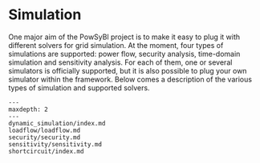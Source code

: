 # Simulation

One major aim of the PowSyBl project is to make it easy to plug it with different solvers for grid simulation.
At the moment, four types of simulations are supported: power flow, security analysis, time-domain simulation and sensitivity analysis.
For each of them, one or several simulators is officially supported, but it is also possible to plug your own simulator within the framework.
Below comes a description of the various types of simulation and supported solvers.

```{toctree}
---
maxdepth: 2
---
dynamic_simulation/index.md
loadflow/loadflow.md
security/security.md
sensitivity/sensitivity.md
shortcircuit/index.md
```
